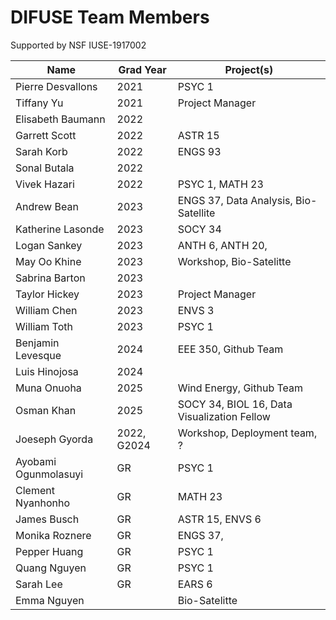 # DIFUSE Team Members 
Supported by NSF IUSE-1917002

| Name                 | Grad Year   | Project(s)                                  |
|----------------------|-------------|---------------------------------------------|
| Pierre Desvallons    | 2021        | PSYC 1                                      |
| Tiffany Yu           | 2021        | Project Manager                             |
| Elisabeth Baumann    | 2022        |                                             |
| Garrett Scott        | 2022        | ASTR 15                                     |
| Sarah Korb           | 2022        | ENGS 93                                     |
| Sonal Butala         | 2022        |                                             |
| Vivek Hazari         | 2022        | PSYC 1, MATH 23                             |
| Andrew Bean          | 2023        | ENGS 37, Data Analysis, Bio-Satellite       |
| Katherine Lasonde    | 2023        | SOCY 34                                     |
| Logan Sankey         | 2023        | ANTH 6, ANTH  20,                           |
| May Oo Khine         | 2023        | Workshop, Bio-Satelitte                     |
| Sabrina Barton       | 2023        |                                             |
| Taylor Hickey        | 2023        | Project Manager                             |
| William Chen         | 2023        | ENVS 3                                      |
| William Toth         | 2023        | PSYC 1                                      |
| Benjamin Levesque    | 2024        | EEE 350, Github Team                        |
| Luis Hinojosa        | 2024        |                                             |
| Muna Onuoha          | 2025        | Wind Energy, Github Team                    |
| Osman Khan           | 2025        | SOCY 34, BIOL 16, Data Visualization Fellow |
| Joeseph Gyorda       | 2022, G2024 | Workshop, Deployment team, ?                |
| Ayobami Ogunmolasuyi | GR          | PSYC 1                                      |
| Clement Nyanhonho    | GR          | MATH 23                                     |
| James Busch          | GR          | ASTR 15, ENVS 6                             |
| Monika Roznere       | GR          | ENGS 37,                                    |
| Pepper Huang         | GR          | PSYC 1                                      |
| Quang Nguyen         | GR          | PSYC 1                                      |
| Sarah Lee            | GR          | EARS 6                                      |
| Emma Nguyen          |             | Bio-Satelitte                               |
